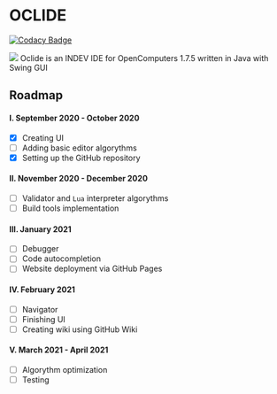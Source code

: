 # OCLIDE
[![Codacy Badge](https://app.codacy.com/project/badge/Grade/eb186f6640e5474f9e90ac34ad61ca05)](https://www.codacy.com/manual/Vladg24YT/OpenComputers-IDE?utm_source=github.com&amp;utm_medium=referral&amp;utm_content=Vladg24YT/OpenComputers-IDE&amp;utm_campaign=Badge_Grade)<br>

![](https://raw.githubusercontent.com/Vladg24YT/Oclide/master/Oclide_logo_white.jpg) 
Oclide is an INDEV IDE for OpenComputers 1.7.5 written in Java with Swing GUI

## Roadmap
#### I. September 2020 - October 2020 
- [x] Creating UI  
- [ ] Adding basic editor algorythms  
- [x] Setting up the GitHub repository  
#### II. November 2020 - December 2020
- [ ] Validator and `Lua` interpreter algorythms  
- [ ] Build tools implementation  
#### III. January 2021
- [ ] Debugger  
- [ ] Code autocompletion  
- [ ] Website deployment via GitHub Pages  
#### IV. February 2021
- [ ] Navigator  
- [ ] Finishing UI  
- [ ] Creating wiki using GitHub Wiki  
#### V. March 2021 - April 2021
- [ ] Algorythm optimization  
- [ ] Testing  
